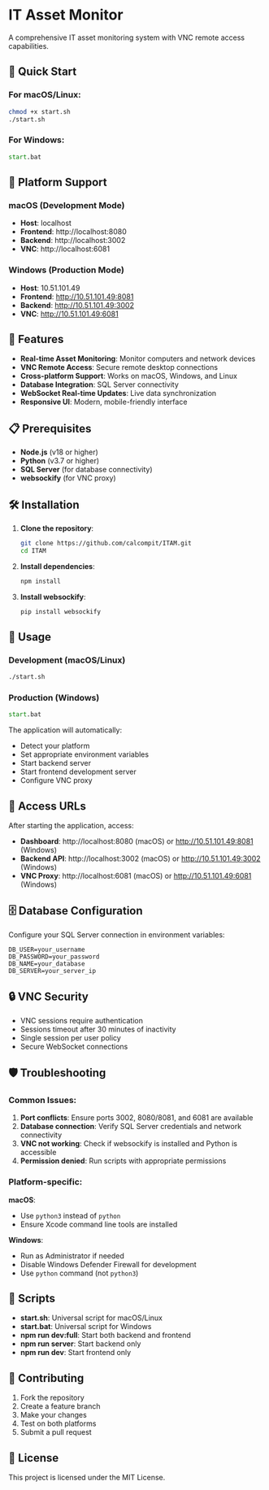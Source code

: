 # IT Asset Monitor

A comprehensive IT asset monitoring system with VNC remote access capabilities.

## 🚀 Quick Start

### For macOS/Linux:
```bash
chmod +x start.sh
./start.sh
```

### For Windows:
```cmd
start.bat
```

## 📱 Platform Support

### macOS (Development Mode)
- **Host**: localhost
- **Frontend**: http://localhost:8080
- **Backend**: http://localhost:3002
- **VNC**: http://localhost:6081

### Windows (Production Mode)
- **Host**: 10.51.101.49
- **Frontend**: http://10.51.101.49:8081
- **Backend**: http://10.51.101.49:3002
- **VNC**: http://10.51.101.49:6081

## 🔧 Features

- **Real-time Asset Monitoring**: Monitor computers and network devices
- **VNC Remote Access**: Secure remote desktop connections
- **Cross-platform Support**: Works on macOS, Windows, and Linux
- **Database Integration**: SQL Server connectivity
- **WebSocket Real-time Updates**: Live data synchronization
- **Responsive UI**: Modern, mobile-friendly interface

## 📋 Prerequisites

- **Node.js** (v18 or higher)
- **Python** (v3.7 or higher)
- **SQL Server** (for database connectivity)
- **websockify** (for VNC proxy)

## 🛠️ Installation

1. **Clone the repository**:
   ```bash
   git clone https://github.com/calcompit/ITAM.git
   cd ITAM
   ```

2. **Install dependencies**:
   ```bash
   npm install
   ```

3. **Install websockify**:
   ```bash
   pip install websockify
   ```

## 🎯 Usage

### Development (macOS/Linux)
```bash
./start.sh
```

### Production (Windows)
```cmd
start.bat
```

The application will automatically:
- Detect your platform
- Set appropriate environment variables
- Start backend server
- Start frontend development server
- Configure VNC proxy

## 🔗 Access URLs

After starting the application, access:

- **Dashboard**: http://localhost:8080 (macOS) or http://10.51.101.49:8081 (Windows)
- **Backend API**: http://localhost:3002 (macOS) or http://10.51.101.49:3002 (Windows)
- **VNC Proxy**: http://localhost:6081 (macOS) or http://10.51.101.49:6081 (Windows)

## 🗄️ Database Configuration

Configure your SQL Server connection in environment variables:

```env
DB_USER=your_username
DB_PASSWORD=your_password
DB_NAME=your_database
DB_SERVER=your_server_ip
```

## 🔒 VNC Security

- VNC sessions require authentication
- Sessions timeout after 30 minutes of inactivity
- Single session per user policy
- Secure WebSocket connections

## 🛡️ Troubleshooting

### Common Issues:

1. **Port conflicts**: Ensure ports 3002, 8080/8081, and 6081 are available
2. **Database connection**: Verify SQL Server credentials and network connectivity
3. **VNC not working**: Check if websockify is installed and Python is accessible
4. **Permission denied**: Run scripts with appropriate permissions

### Platform-specific:

**macOS**:
- Use `python3` instead of `python`
- Ensure Xcode command line tools are installed

**Windows**:
- Run as Administrator if needed
- Disable Windows Defender Firewall for development
- Use `python` command (not `python3`)

## 📝 Scripts

- **start.sh**: Universal script for macOS/Linux
- **start.bat**: Universal script for Windows
- **npm run dev:full**: Start both backend and frontend
- **npm run server**: Start backend only
- **npm run dev**: Start frontend only

## 🤝 Contributing

1. Fork the repository
2. Create a feature branch
3. Make your changes
4. Test on both platforms
5. Submit a pull request

## 📄 License

This project is licensed under the MIT License.
